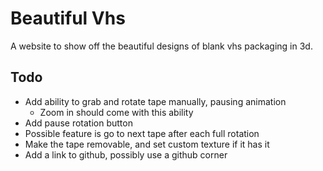 # Beautiful Vhs
A website to show off the beautiful designs of blank vhs packaging in 3d.

## Todo
* Add ability to grab and rotate tape manually, pausing animation
  * Zoom in should come with this ability
* Add pause rotation button
* Possible feature is go to next tape after each full rotation
* Make the tape removable, and set custom texture if it has it
* Add a link to github, possibly use a github corner
